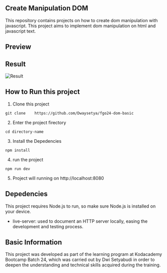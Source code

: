## Create Manipulation DOM

This repository contains projects on how to create dom manipulation with javascript. This project aims to implement dom manipulation on html and javascript text.

## Preview

## Result

![Result](./src/image/ss.pngpng)

## How to Run this project

1. Clone this project

```
git clone    https://github.com/Dwaysetya/fgo24-dom-basic
```

2. Enter the project firectory

```
cd directory-name
```

3. Install the Depedencies

```
npm install
```

4. run the project

```
npm run dev
```

5. Project will running on http://localhost:8080

## Depedencies

This project requires Node.js to run, so make sure Node.js is installed on your device.

- live-server: used to document an HTTP server locally, easing the development and testing process.

## Basic Information

This project was developed as part of the learning program at Kodacademy Bootcamp Batch 24, which was carried out by Dwi Setyabudi in order to deepen the understanding and technical skills acquired during the training.
